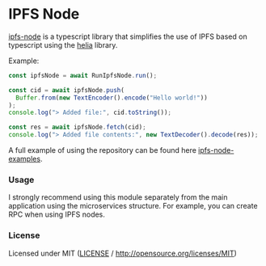 # IPFS Node

[ipfs-node](https://github.com/0xdino/ipfs-node) is a typescript library that simplifies the use of IPFS based on typescript using the [helia](https://github.com/ipfs/helia) library.

Example:

```ts
const ipfsNode = await RunIpfsNode.run();

const cid = await ipfsNode.push(
  Buffer.from(new TextEncoder().encode("Hello world!"))
);
console.log("> Added file:", cid.toString());

const res = await ipfsNode.fetch(cid);
console.log("> Added file contents:", new TextDecoder().decode(res));
```

A full example of using the repository can be found here [ipfs-node-examples](https://github.com/0xdino/ipfs-node-examples).

### Usage

I strongly recommend using this module separately from the main application using the microservices structure.
For example, you can create RPC when using IPFS nodes.

### License

Licensed under MIT ([LICENSE](LICENSE) / http://opensource.org/licenses/MIT)
